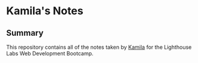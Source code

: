# Kamila's Notes
## Summary
This repository contains all of the notes taken by [Kamila](https://github.com/klemaire23) for the Lighthouse Labs Web Development Bootcamp.